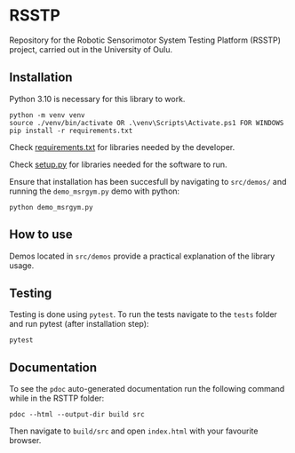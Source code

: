 # RSSTP
Repository for the Robotic Sensorimotor System Testing Platform (RSSTP) project, carried out in the University of Oulu.


## Installation
Python 3.10 is necessary for this library to work.

``` shell
python -m venv venv
source ./venv/bin/activate OR .\venv\Scripts\Activate.ps1 FOR WINDOWS
pip install -r requirements.txt
```
Check [requirements.txt](requirements.txt) for libraries needed by the developer.

Check [setup.py](setup.py) for libraries needed for the software to run.

Ensure that installation has been succesfull by navigating to ```src/demos/``` and running the ```demo_msrgym.py``` demo with python:

```shell
python demo_msrgym.py
```


## How to use
Demos located in ```src/demos``` provide a practical explanation of the library usage.
## Testing
Testing is done using ```pytest```. 
To run the tests navigate to the ```tests``` folder and run pytest (after installation step):
``` shell
pytest
```
## Documentation
To see the ```pdoc``` auto-generated documentation run the following command while in the RSTTP folder:
```
pdoc --html --output-dir build src
```
Then navigate to ```build/src``` and open ```index.html``` with your favourite browser.